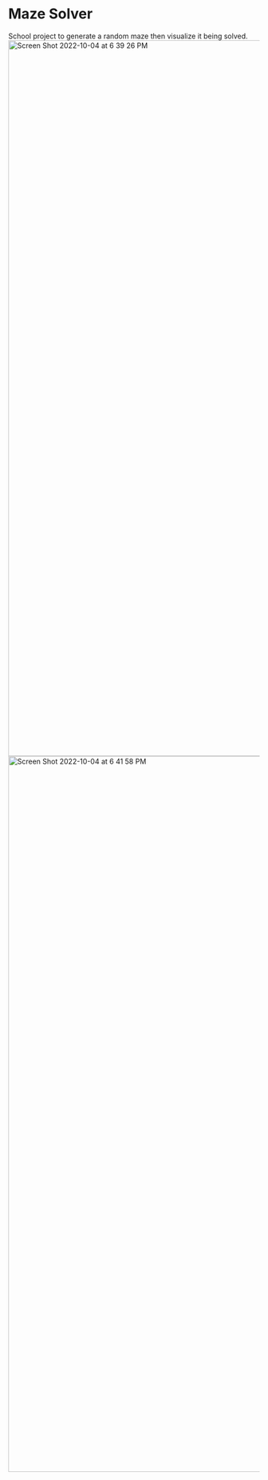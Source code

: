 # Maze Solver
School project to generate a random maze then visualize it being solved.
<img width="1434" alt="Screen Shot 2022-10-04 at 6 39 26 PM" src="https://user-images.githubusercontent.com/83791711/193961393-70f7d604-b590-4972-87ea-dc87bcb157c0.png">
<img width="1434" alt="Screen Shot 2022-10-04 at 6 41 58 PM" src="https://user-images.githubusercontent.com/83791711/193961312-0a16a33e-53b0-4f20-96be-cd7ce33cc893.png">
